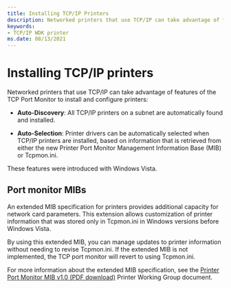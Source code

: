 ```yaml
---
title: Installing TCP/IP Printers
description: Networked printers that use TCP/IP can take advantage of features of the TCP Port Monitor to install and configure printers.
keywords:
- TCP/IP WDK printer
ms.date: 08/13/2021
---
```


# Installing TCP/IP printers

Networked printers that use TCP/IP can take advantage of features of the TCP Port Monitor to install and configure printers:

- **Auto-Discovery**: All TCP/IP printers on a subnet are automatically found and installed.

- **Auto-Selection**: Printer drivers can be automatically selected when TCP/IP printers are installed, based on information that is retrieved from either the new Printer Port Monitor Management Information Base (MIB) or Tcpmon.ini.

These features were introduced with Windows Vista.

## Port monitor MIBs

An extended MIB specification for printers provides additional capacity for network card parameters. This extension allows customization of printer information that was stored only in Tcpmon.ini in Windows versions before Windows Vista.

By using this extended MIB, you can manage updates to printer information without needing to revise Tcpmon.ini. If the extended MIB is not implemented, the TCP port monitor will revert to using Tcpmon.ini.

For more information about the extended MIB specification, see the [Printer Port Monitor MIB v1.0 (PDF download)](https://ftp.pwg.org/pub/pwg/candidates/cs-pmpportmib10-20051025-5107.1.pdf) Printer Working Group document.
